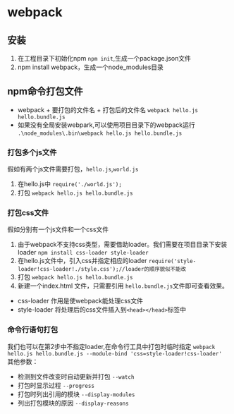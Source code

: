 # webpack
## 安装 
1. 在工程目录下初始化npm `npm init`,生成一个package.json文件
2. npm install webpack，生成一个node_modules目录
## npm命令打包文件
* webpack + 要打包的文件名 + 打包后的文件名 `webpack hello.js hello.bundle.js`
* 如果没有全局安装webpark,可以使用项目目录下的webpack运行  `.\node_modules\.bin\webpack hello.js hello.bundle.js`
### 打包多个js文件
假如有两个js文件需要打包，`hello.js`,`world.js`
1. 在hello.js中 `require('./world.js');`
2. 打包 `webpack hello.js hello.bundle.js`
### 打包css文件
假如分别有一个js文件和一个css文件
1. 由于webpack不支持css类型，需要借助loader。我们需要在项目目录下安装loader `npm install css-loader style-loader`
2. 在hello.js文件中，引入css并指定相应的loader `require('style-loader!css-loader!./style.css');//loader的顺序貌似不能改`
3. 打包 `webpack hello.js hello.bundle.js`
4. 新建一个index.html 文件，只需要引用 `hello.bundle.js`文件即可查看效果。
* css-loader 作用是使webpack能处理css文件
* style-loader 将处理后的css文件插入到`<head></head>`标签中
### 命令行语句打包
我们也可以在第2步中不指定loader,在命令行工具中打包时临时指定
`webpack hello.js hello.bundle.js --module-bind 'css=style-loader!css-loader'`
其他参数：
* 检测到文件改变时自动更新并打包 `--watch`
* 打包时显示过程 `--progress`
* 打包时列出引用的模块 `--display-modules`
* 列出打包模块的原因 `--display-reasons`
